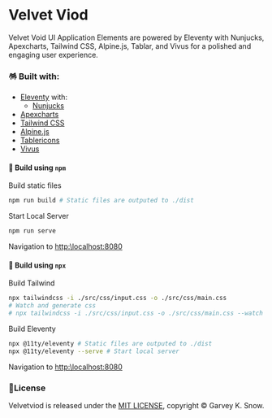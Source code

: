 # Velvet Viod
Velvet Void UI Application Elements are powered by Eleventy with Nunjucks, Apexcharts, Tailwind CSS, Alpine.js, Tablar, and Vivus for a polished and engaging user experience.

### 🪅 Built with:
 - [Eleventy](https://www.11ty.dev) with:
    - [Nunjucks](https://mozilla.github.io/nunjucks)
 - [Apexcharts](https://apexcharts.com/)
 - [Tailwind CSS](https://tailwindcss.com/docs/installation)
 - [Alpine.js](https://alpinejs.dev)
 - [Tablericons](https://tablericons.com/)
 - [Vivus](https://maxwellito.github.io/vivus/)

#### 🔷 Build using `npm`

Build static files
```bash
npm run build # Static files are outputed to ./dist
```

Start Local Server

```bash
npm run serve
```
Navigation to [http:\\localhost:8080](http:\\localhost:8080)

#### 🔷 Build using `npx`

Build Tailwind
```bash
npx tailwindcss -i ./src/css/input.css -o ./src/css/main.css
# Watch and generate css
# npx tailwindcss -i ./src/css/input.css -o ./src/css/main.css --watch
```

Build Eleventy

```bash
npx @11ty/eleventy # Static files are outputed to ./dist
npx @11ty/eleventy --serve # Start local server
```
Navigation to [http:\\localhost:8080](http:\\localhost:8080)

### 📑License
Velvetviod is released under the [MIT LICENSE](https://choosealicense.com/licenses/mit/), copyright © Garvey K. Snow.
